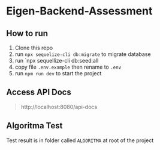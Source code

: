 # Eigen-Backend-Assessment

## How to run
1. Clone this repo
2. run `npx sequelize-cli db:migrate` to migrate database
3. run `npx sequellize-cli db:seed:all
4. copy file `.env.example` then rename to `.env`
5. run `npm run dev` to start the project

## Access API Docs
> http://localhost:8080/api-docs

## Algoritma Test
Test result is in folder called `ALGORITMA` at root of the project
